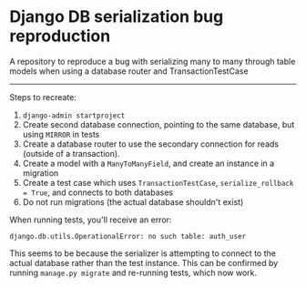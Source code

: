 # Django DB serialization bug reproduction

A repository to reproduce a bug with serializing many to many through table models when using a database router and TransactionTestCase

---

Steps to recreate:

1. `django-admin startproject`
2. Create second database connection, pointing to the same database, but using `MIRROR` in tests
3. Create a database router to use the secondary connection for reads (outside of a transaction).
4. Create a model with a `ManyToManyField`, and create an instance in a migration
5. Create a test case which uses `TransactionTestCase`, `serialize_rollback = True`, and connects to both databases
6. Do not run migrations (the actual database shouldn't exist)

When running tests, you'll receive an error:

```
django.db.utils.OperationalError: no such table: auth_user
```

This seems to be because the serializer is attempting to connect to the actual database rather than the test instance. This can be confirmed by running `manage.py migrate` and re-running tests, which now work.
